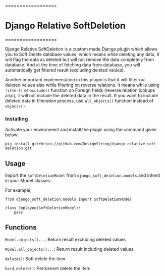 ==================
# Django Relative SoftDeletion
==================

Django Relative SoftDeletion is a custom made Django plugin which allows you to Soft Delete database values, which means while deleting any data, it will flag the data as deleted but will not remove the data completely from database. And at the time of fetching data from database, you will automatically get filtered result (excluding deleted values).

Another important implementation in this plugin is that it will filter out deleted values also while filtering on reverse relations. It means while using `filter()` or `exclude()` function on Foreign fields (reverse relation lookups also), it will not include the deleted data in the result.
If you want to include deleted data in filteration process, use `all_objects()` function instead of `objects()`.


### Installing

Activate your environment and install the plugin using the command given below:

```
pip install git+https://github.com/DesignString/django-relative-soft-deletion.git
```


## Usage

Import the `SoftDeletionModel` from `django_soft_deletion.models` and inherit in your Model classes:

For example, 
```
from django_soft_deletion.models import SoftDeletionModel

class Employee(SoftDeletionModel):
	pass
```

## Functions

`Model.objects()...`: Return result excluding deleted values

`Model.all_objects()...`: Return result including deleted values

`delete()`: Soft delete the item

`hard_delete()`: Permanent delete the item
